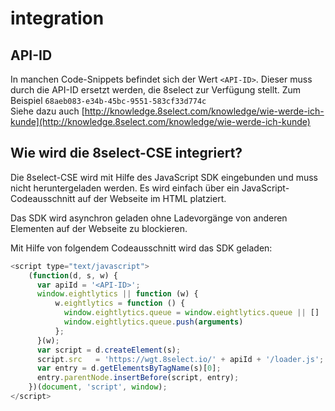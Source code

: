 # integration

## API-ID

In manchen Code-Snippets befindet sich der Wert `<API-ID>`. Dieser muss durch die API-ID ersetzt werden, die 8select zur Verfügung stellt. Zum Beispiel `68aeb083-e34b-45bc-9551-583cf33d774c`  
Siehe dazu auch [http://knowledge.8select.com/knowledge/wie-werde-ich-kunde](http://knowledge.8select.com/knowledge/wie-werde-ich-kunde)

## Wie wird die 8select-CSE integriert?

Die 8select-CSE wird mit Hilfe des JavaScript SDK eingebunden und muss nicht heruntergeladen werden. Es wird einfach über ein JavaScript-Codeausschnitt auf der Webseite im HTML platziert.

Das SDK wird asynchron geladen ohne Ladevorgänge von anderen Elementen auf der Webseite zu blockieren.

Mit Hilfe von folgendem Codeausschnitt wird das SDK geladen:

```javascript
<script type="text/javascript">
    (function(d, s, w) {
      var apiId = '<API-ID>';
      window.eightlytics || function (w) {
          w.eightlytics = function () {
            window.eightlytics.queue = window.eightlytics.queue || []
            window.eightlytics.queue.push(arguments)
          };
      }(w);
      var script = d.createElement(s);
      script.src   = 'https://wgt.8select.io/' + apiId + '/loader.js';
      var entry = d.getElementsByTagName(s)[0];
      entry.parentNode.insertBefore(script, entry);
    })(document, 'script', window);
</script>
```

